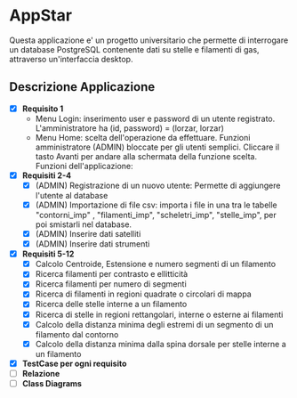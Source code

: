 # AppStar
Questa applicazione e' un progetto universitario che permette di interrogare un database PostgreSQL contenente dati su stelle e filamenti di gas, attraverso un'interfaccia desktop.

## Descrizione Applicazione
- [x] __Requisito 1__
	- Menu Login: inserimento user e password di un utente registrato. L'amministratore ha (id, password) = (lorzar, lorzar)
	- Menu Home: scelta dell'operazione da effettuare. Funzioni amministratore (ADMIN) bloccate per gli utenti semplici. Cliccare il 	   tasto Avanti per andare alla schermata della funzione scelta. Funzioni dell'applicazione:
- [x] __Requisiti 2-4__
	- [x] (ADMIN) Registrazione di un nuovo utente: Permette di aggiungere l'utente al database
	- [x] (ADMIN) Importazione di file csv: importa i file in una tra le tabelle "contorni_imp" , "filamenti_imp", 				"scheletri_imp", "stelle_imp", per poi smistarli nel database.
	- [x] (ADMIN) Inserire dati satelliti
	- [x] (ADMIN) Inserire dati strumenti
- [x] __Requisiti 5-12__
	- [x] Calcolo Centroide, Estensione e numero segmenti di un filamento
	- [x] Ricerca filamenti per contrasto e ellitticità
	- [x] Ricerca filamenti per numero di segmenti
	- [x] Ricerca di filamenti in regioni quadrate o circolari di mappa
	- [x] Ricerca delle stelle interne a un filamento
	- [x] Ricerca di stelle in regioni rettangolari, interne o esterne ai filamenti
	- [x] Calcolo della distanza minima degli estremi di un segmento di un filamento dal contorno
	- [x] Calcolo della distanza minima dalla spina dorsale per stelle interne a un filamento
- [x] __TestCase per ogni requisito__
- [ ] __Relazione__
- [ ] __Class Diagrams__
